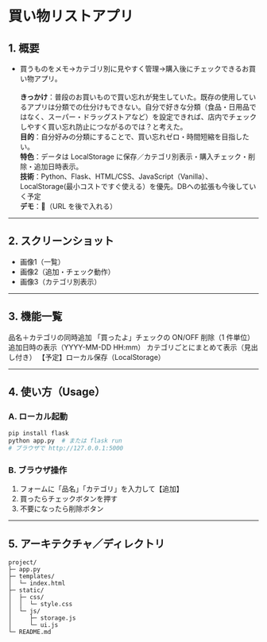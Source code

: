 # 買い物リストアプリ

## 1. 概要

* 買うものをメモ→カテゴリ別に見やすく管理→購入後にチェックできるお買い物アプリ。<br><br>
**きっかけ**：普段のお買いもので買い忘れが発生していた。既存の使用しているアプリは分類での仕分けもできない。自分で好きな分類（食品・日用品ではなく、スーパー・ドラッグストアなど）を設定できれば、店内でチェックしやすく買い忘れ防止につながるのでは？と考えた。<br>
 **目的**：自分好みの分類にすることで、買い忘れゼロ・時間短縮を目指したい。<br>
 **特色**：データは LocalStorage に保存／カテゴリ別表示・購入チェック・削除・追加日時表示。<br>
 **技術**：Python、Flask、HTML/CSS、JavaScript（Vanilla）、LocalStorage(最小コストですぐ使える）を優先。DBへの拡張も今後していく予定<br>
 **デモ**：🔗（URL を後で入れる）<br>

---

## 2. スクリーンショット

* 画像1（一覧）
* 画像2（追加・チェック動作）
* 画像3（カテゴリ別表示）

---

## 3. 機能一覧

品名＋カテゴリの同時追加
「買ったよ」チェックの ON/OFF
削除（1 件単位）
追加日時の表示（YYYY-MM-DD HH\:mm）
カテゴリごとにまとめて表示（見出し付き）
【予定】ローカル保存（LocalStorage）

---

## 4. 使い方（Usage）

### A. ローカル起動

```bash
pip install flask
python app.py  # または flask run
# ブラウザで http://127.0.0.1:5000
```

### B. ブラウザ操作

1. フォームに「品名」「カテゴリ」を入力して【追加】
2. 買ったらチェックボタンを押す
3. 不要になったら削除ボタン

---

## 5. アーキテクチャ／ディレクトリ

```
project/
├─ app.py                 
├─ templates/
│  └─ index.html          
├─ static/
│  ├─ css/
│  │  └─ style.css
│  └─ js/
│     ├─ storage.js       
│     └─ ui.js            
└─ README.md
```
